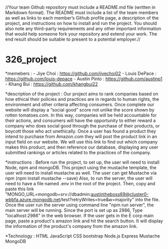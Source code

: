 //Your team Github repository must include a README.md file (written in Markdown format). The
README must include a list of the team members as well as links to each member’s Github
profile page, a description of the project, and instructions on how to install and run the project.
You should also note any third-party requirements and any other important information that
would help someone fork your repository and extend your work. The end result should be
suitable to present to a potential employer.//

# 326_project

*memebers :
    - Jiye Choi     : https://github.com/jiyechoi02
    - Louis DePace  : https://github.com/louis-depace
    - Austin Pinto  : https://github.com/austinp1
    - Khang Bui     : https://github.com/khangbui22 


*description of the project :
    Our project aims to rank companies based on how ethical their policies and practices are in regards to human rights, the environment and other criteria affecting consumers. Once complete our website will display a “social good” score not unlike the score shown by rotten tomatoes.com. In this way, companies will be held accountable for their actions, and consumers will have the opportunity to either reward a company who does social good through the purchase of their products, or boycott those who act unethically. Once a user has found a product they intend to purchase from Amazon.com they will post the product link in an input field on our website.  We will use this link to find out which company makes this product, and then reference our database, displaying any user submitted rankings or articles related to the practices of the company.

*instructions : 
    Before run the project, to set up, the user will need to install Node, npm and mongoDB. 
    This project using the mustache template, the user will need to install mustache as well. 
    The user can get Mustache via npm (npm install mustache --save)
    Also, to run the server, the user will need to have a file named .env in the root of the project. 
    Then, copy and paste this link "MONGO_URL=mongodb+srv://dbadmin:austintheboss69@cluster0-wbbfa.azure.mongodb.net/test?retryWrites=true&w=majority" into the file. 
    Once the user run the server using command line "npm run server", the main server will be running.
    Since the port is set up as 2986, Type "localhost:2986" in the web browser.
    If the user gets in the E corp main page, paste a product's amazon link and hit the search button. It will display the information of the product's company from the amazon link. 

*Technology : 
    HTML
    JavaScript
    CSS
    bootstrap
    Node.js
    Express
    Mustache
    MongoDB


